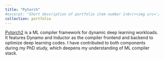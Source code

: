 ```yaml
---
title: "Pytorch"
#excerpt: "Short description of portfolio item number 1<br/><img src='/images/500x300.png'>"
collection: portfolio
---
```


[Pytorch2](https://github.com/pytorch/pytorch) is a ML compiler framework for dynamic deep learning workloads. It features Dynamo and Inductor as the compiler frontend and backend to optimize deep learning codes. I have contributed to both components during my PhD study, which deepens my understanding of ML compiler stack.
